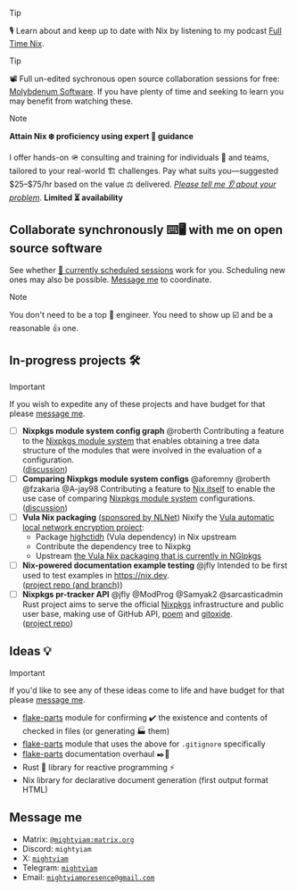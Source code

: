 > [!TIP]
> 🎙️ Learn about and keep up to date with Nix by listening to my podcast [Full Time Nix](http://fulltimenix.com).

> [!TIP]
> 📽️ Full un-edited sychronous open source collaboration sessions for free: [Molybdenum Software](https://www.youtube.com/@molybdenumsoftware).
> If you have plenty of time and seeking to learn you may benefit from watching these.

> [!NOTE]
> __Attain Nix ❄️ proficiency using expert 🥼 guidance__
> 
> I offer hands-on 🪖 consulting and training for individuals 👷 and teams,
> tailored to your real-world 🏗️ challenges.
> Pay what suits you—suggested \$25–\$75/hr based on the value ⚖️ delivered.
> [_Please tell me 👂 about your problem_](#message-me).
> __Limited ⏳ availability__

## Collaborate synchronously ⌨️🖥️ with me on open source software

See whether [📅 currently scheduled sessions](https://calendar.google.com/calendar/embed?src=20161ad99705885e8400a77b86482afa0ff13183375e639faed6b1c425a40a86%40group.calendar.google.com) work for you.
Scheduling new ones may also be possible.
[Message me](#message-me) to coordinate.

> [!NOTE]
> You don't need to be a top 👷 engineer.
> You need to show up ☑️ and be a reasonable 👍 one.

## In-progress projects 🛠️

> [!IMPORTANT]
> If you wish to expedite any of these projects and have budget for that
> please [message me](#message-me).

- [ ] __Nixpkgs module system config graph__ @roberth
  Contributing a feature to the [Nixpkgs module system](https://nix.dev/tutorials/module-system/index.html) that enables obtaining a tree data structure of the modules that were involved in the evaluation of a configuration.  
  ([discussion](https://discourse.nixos.org/t/obtaining-a-nixpkgs-module-system-configuration-modules-graph/63286?u=mightyiam))
- [ ] __Comparing Nixpkgs module system configs__ @aforemny @roberth @fzakaria @A-jay98
  Contributing a feature to [Nix itself](https://github.com/NixOS/nix) to enable the use case of comparing [Nixpkgs module system](https://nix.dev/tutorials/module-system/index.html) configurations.  
  ([discussion](https://discourse.nixos.org/t/comparing-module-system-configurations/59654/13?u=mightyiam))
- [ ] __Vula Nix packaging__ ([sponsored by NLNet](https://nlnet.nl/project/Vula/))
  Nixify the [Vula automatic local network encryption project](https://codeberg.org/vula/vula):
  - Package [highctidh](https://codeberg.org/vula/highctidh) (Vula dependency) in Nix upstream
  - Contribute the dependency tree to Nixpkg
  - Upstream [the Vula Nix packaging that is currently in NGIpkgs](https://ngi.nixos.org/project/Vula/)
- [ ] __Nix-powered documentation example testing__ @jfly
  Intended to be first used to test examples in https://nix.dev.  
  ([project repo (and branch)](https://github.com/mobusoperandi/eelco/tree/mob/thaigersprint-2025))
- [ ] __Nixpkgs pr-tracker API__ @jfly @ModProg @Samyak2 @sarcasticadmin
  Rust project aims to serve the official [Nixpkgs](https://github.com/NixOS/nixpkgs) infrastructure and public user base, making use of GitHub API, [poem](https://github.com/poem-web/poem) and [gitoxide](https://github.com/GitoxideLabs/gitoxide).  
  ([project repo](https://github.com/molybdenumsoftware/pr-tracker))

## Ideas 💡

> [!IMPORTANT]
> If you'd like to see any of these ideas come to life and have budget for that
> please [message me](#message-me).

- [flake-parts](https://flake.parts) module for confirming ✔️ the existence and contents of checked in files (or generating 🏭 them)
- [flake-parts](https://flake.parts) module that uses the above for `.gitignore` specifically
- [flake-parts](https://flake.parts) documentation overhaul ✒️📖
- Rust 🦀 library for reactive programming ⚡
- Nix library for declarative document generation (first output format HTML)

## Message me

- Matrix: [`@mightyiam:matrix.org`](https://matrix.to/#/@mightyiam:matrix.org)
- Discord: `mightyiam`
- X: [`mightyiam`](https://x.com/mightyiam)
- Telegram: [`mightyiam`](https://t.me/mightyiam)
- Email: [`mightyiampresence@gmail.com`](mailto:mightyiampresence@gmail.com)
